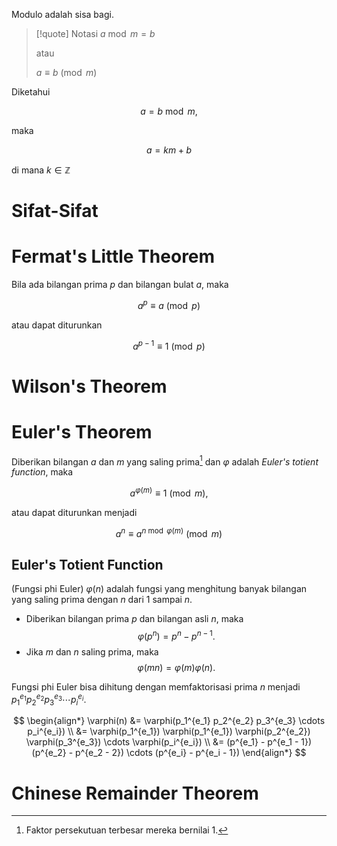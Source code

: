 Modulo adalah sisa bagi.

> [!quote] Notasi
> $a \bmod m = b$
> 
> atau
> 
> $a \equiv b \pmod m$

Diketahui

$$ a = b \bmod m, $$

maka

$$ a = km + b $$

di mana $k \in \mathbb{Z}$

# Sifat-Sifat

# Fermat's Little Theorem

Bila ada bilangan prima $p$ dan bilangan bulat $a$, maka

$$ a^p \equiv a \pmod p $$

atau dapat diturunkan

$$ a^{p-1} \equiv 1 \pmod p $$

# Wilson's Theorem

# Euler's Theorem

Diberikan bilangan $a$ dan $m$ yang saling prima[^coprime] dan $\varphi$ adalah *Euler's totient function*, maka

$$ a^{\varphi(m)} \equiv 1 \pmod m, $$

atau dapat diturunkan menjadi

$$ a^n \equiv a^{n \bmod \varphi(m)} \pmod m $$

[^coprime]: Faktor persekutuan terbesar mereka bernilai 1.

## Euler's Totient Function

(Fungsi phi Euler) $\varphi(n)$ adalah fungsi yang menghitung banyak bilangan yang saling prima dengan $n$ dari 1 sampai $n$.

- Diberikan bilangan prima $p$ dan bilangan asli $n$, maka
	$$ \varphi(p^n) = p^n - p^{n-1}. $$
- Jika $m$ dan $n$ saling prima, maka
	$$ \varphi(mn) = \varphi(m) \varphi(n). $$

Fungsi phi Euler bisa dihitung dengan memfaktorisasi prima $n$ menjadi $p_1^{e_1} p_2^{e_2} p_3^{e_3} \cdots p_i^{e_i}$.

$$ \begin{align*}
	\varphi(n) &= \varphi(p_1^{e_1} p_2^{e_2} p_3^{e_3} \cdots p_i^{e_i}) \\
	&= \varphi(p_1^{e_1}) \varphi(p_1^{e_1}) \varphi(p_2^{e_2}) \varphi(p_3^{e_3}) \cdots \varphi(p_i^{e_i}) \\
	&= (p^{e_1} - p^{e_1 - 1}) (p^{e_2} - p^{e_2 - 2}) \cdots (p^{e_i} - p^{e_i - 1})
\end{align*} $$

# Chinese Remainder Theorem
